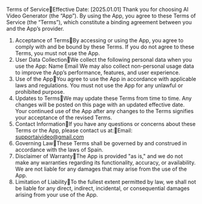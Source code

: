 Terms of ServiceEffective Date: [2025.01.01]
Thank you for choosing AI Video Generator (the “App”). By using the App, you agree to these Terms of Service (the “Terms”), which constitute a binding agreement between you and the App’s provider.
1. Acceptance of TermsBy accessing or using the App, you agree to comply with and be bound by these Terms. If you do not agree to these Terms, you must not use the App.
2. User Data CollectionWe collect the following personal data when you use the App:
Name
Email
We may also collect non-personal usage data to improve the App’s performance, features, and user experience.
3. Use of the AppYou agree to use the App in accordance with applicable laws and regulations. You must not use the App for any unlawful or prohibited purpose.
4. Updates to TermsWe may update these Terms from time to time. Any changes will be posted on this page with an updated effective date. Your continued use of the App after any changes to the Terms signifies your acceptance of the revised Terms.
5. Contact InformationIf you have any questions or concerns about these Terms or the App, please contact us at:Email: supportaivideo@gmail.com
6. Governing LawThese Terms shall be governed by and construed in accordance with the laws of Spain.
7. Disclaimer of WarrantyThe App is provided "as is," and we do not make any warranties regarding its functionality, accuracy, or availability. We are not liable for any damages that may arise from the use of the App.
8. Limitation of LiabilityTo the fullest extent permitted by law, we shall not be liable for any direct, indirect, incidental, or consequential damages arising from your use of the App.
